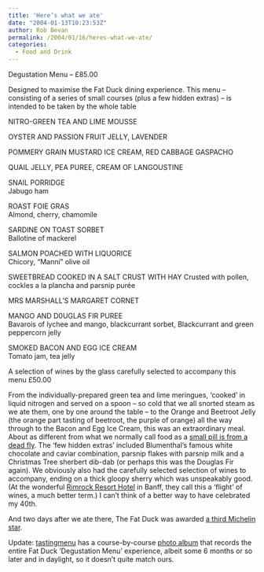 ```yaml
---
title: 'Here’s what we ate'
date: "2004-01-13T10:23:53Z"
author: Rob Bevan
permalink: /2004/01/16/heres-what-we-ate/
categories:
  - Food and Drink
---
```

Degustation Menu &#8211; £85.00

Designed to maximise the Fat Duck dining experience. This menu &#8211; consisting of a series of small courses (plus a few hidden extras) &#8211; is intended to be taken by the whole table

NITRO-GREEN TEA AND LIME MOUSSE

OYSTER AND PASSION FRUIT JELLY, LAVENDER

POMMERY GRAIN MUSTARD ICE CREAM, RED CABBAGE GASPACHO

QUAIL JELLY, PEA PUREE, CREAM OF LANGOUSTINE

SNAIL PORRIDGE  
Jabugo ham

ROAST FOIE GRAS  
Almond, cherry, chamomile

SARDINE ON TOAST SORBET  
Ballotine of mackerel

SALMON POACHED WITH LIQUORICE  
Chicory, &#8220;Manni&#8221; olive oil

SWEETBREAD COOKED IN A SALT CRUST WITH HAY Crusted with pollen, cockles a la plancha and parsnip purée

MRS MARSHALL&#8217;S MARGARET CORNET

MANGO AND D0UGLAS FIR PUREE  
Bavarois of lychee and mango, blackcurrant sorbet, Blackcurrant and green peppercorn jelly

SMOKED BACON AND EGG ICE CREAM  
Tomato jam, tea jelly

A selection of wines by the glass carefully selected to accompany this menu £50.00

From the individually-prepared green tea and lime meringues, &#8216;cooked&#8217; in liquid nitrogen and served on a spoon &#8211; so cold that we all snorted steam as we ate them, one by one around the table &#8211; to the Orange and Beetroot Jelly (the orange part tasting of beetroot, the purple of orange) <span class="hilite">all</span> the way through to the Bacon and Egg Ice Cream, this was an extraordinary meal. About as different from what we normally call food as a [small pill is from a dead fly][1]. The &#8216;few hidden extras&#8217; included Blumenthal&#8217;s famous white chocolate and caviar combination, parsnip flakes with parsnip milk and a Christmas Tree sherbert dib-dab (or perhaps this was the Douglas Fir again). We obviously also had the carefully selected selection of wines to accompany, ending on a thick gloopy sherry which was unspeakably good. (At the wonderful [Rimrock Resort Hotel][2] in Banff, they call this a &#8216;flight&#8217; of wines, a much better term.) I can&#8217;t think of a better way to have celebrated my 40th.

And two days after we ate there, The Fat Duck was awarded [a third Michelin star][3].

<div class="update">
  Update: <a href="http://www.tastingmenu.com/archive/2005/10-october/20051019.htm">tastingmenu</a> has a course-by-course <a href="http://www.tastingmenu.com/media/2004/20040602-fatduck/index.html">photo album</a> that records the entire Fat Duck &#8216;Degustation Menu&#8217; experience, albeit some 6 months or so later and in daylight, so it doesn&#8217;t quite match ours.
</div>

 [1]: /post/2003-10-03-heaven-above-hell-below/
 [2]: http://www.rimrockresort.com
 [3]: http://shopping.guardian.co.uk/food/story/0,1587,1124378,00.html

